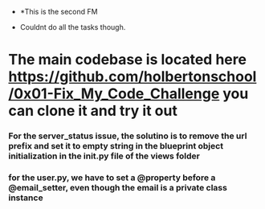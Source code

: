 * *This is the second FM

* Couldnt do all the tasks though.

# The main codebase is located here https://github.com/holbertonschool/0x01-Fix_My_Code_Challenge you can clone it and try it out
### For the server_status issue, the solutino is to remove the url prefix and set it to empty string in the blueprint object initialization in the __init__.py file of the views folder

### for the user.py, we have to set a @property before a @email_setter, even though the email is a private class instance
